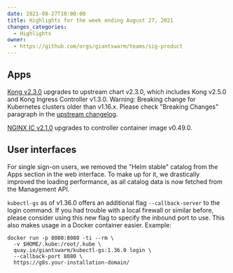 ```yaml
---
date: 2021-08-27T10:00:00
title: Highlights for the week ending August 27, 2021
changes_categories:
  - Highlights
owner:
  - https://github.com/orgs/giantswarm/teams/sig-product
---
```


## Apps

[Kong v2.3.0](https://docs.giantswarm.io/changes/managed-apps/kong-app/v2.3.0/) upgrades to upstream chart v2.3.0, which includes Kong v2.5.0 and Kong Ingress Controller v1.3.0. Warning: Breaking change for Kubernetes clusters older than v1.16.x. Please check "Breaking Changes" paragraph in the [upstream changelog](https://github.com/Kong/charts/blob/main/charts/kong/CHANGELOG.md#changelog).

[NGINX IC v2.1.0](https://docs.giantswarm.io/changes/managed-apps/nginx-ingress-controller-app/v2.1.0/) upgrades to controller container image v0.49.0.

## User interfaces

For single sign-on users, we removed the "Helm stable" catalog from the Apps section in the web interface. To make up for it, we drastically improved the loading performance, as all catalog data is now fetched from the Management API.

`kubectl-gs` as of v1.36.0 offers an additional flag `--callback-server` to the login command. If you had trouble with a local firewall or similar before, please consider using this new flag to specify the inbound port to use. This also makes usage in a Docker container easier. Example:

```nohighlight
docker run -p 8080:8080 -ti --rm \
  -v $HOME/.kube:/root/.kube \
  quay.io/giantswarm/kubectl-gs:1.36.0 login \
  --callback-port 8080 \
  https://g8s.your-installation-domain/
```
